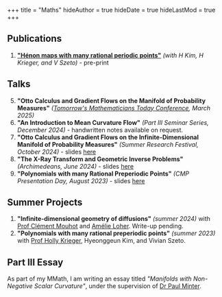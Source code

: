 +++
title = "Maths"
hideAuthor = true
hideDate = true
hideLastMod = true
+++
## Publications 
1. [**"Hénon maps with many rational periodic points"**](https://arxiv.org/abs/2412.01668) _(with H Kim, H Krieger, and V Szeto)_ - pre-print


## Talks
5. **"Otto Calculus and Gradient Flows on the Manifold of Probability Measures"** _([Tomorrow's Mathematicians Today Conference](https://sites.google.com/view/ima-tmt-2025/), March 2025)_
4. **"An Introduction to Mean Curvature Flow"** _(Part III Seminar Series, December 2024)_ - handwritten notes available on request.
3. **"Otto Calculus and Gradient Flows on the Infinite-Dimensional Manifold of Probability Measures"** _(Summer Research Festival, October 2024)_ - slides [here](../files/maths/talks/M%20Postolache%20-%20Otto%20Calculus%20and%20Gradient%20Flows.pdf)
2. **"The X-Ray Transform and Geometric Inverse Problems"** _(Archimedeans, June 2024)_ - slides [here](../files/maths/talks/M%20Postolache%20-%20The%20X-Ray%20Transform%20and%20Geometric%20Inverse%20Problems.pdf)
1. **"Polynomials with many Rational Preperiodic Points"** _(CMP Presentation Day, August 2023)_ - slides [here](../files/maths/talks/Polynomials%20With%20Many%20Rational%20Preperiodic%20Points%20-%20CMP%20Presentation.pptx)

## Summer Projects
1. **"Infinite-dimensional geometry of diffusions"** _(summer 2024)_ with [Prof Clément Mouhot](https://cmouhot.wordpress.com/) and [Amélie Loher](https://amelieloher.github.io/). Write-up pending.
2. **"Polynomials with many rational preperiodic points"** _(summer 2023)_ with [Prof Holly Krieger](https://www.dpmms.cam.ac.uk/~hk439/), Hyeonggeun Kim, and Vivian Szeto. 

## Part III Essay
As part of my MMath, I am writing an essay titled _"Manifolds with Non-Negative Scalar Curvature"_, under the supervision of [Dr Paul Minter](https://minterscompactness.wordpress.com/).


